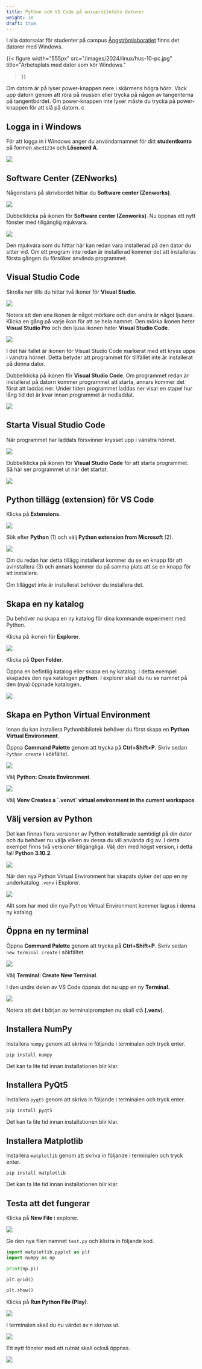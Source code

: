 ```yaml
---
title: Python och VS Code på universitetets datorer
weight: 10
draft: true
---
```



I alla datorsalar för studenter på campus [Ångströmlaboratiet][ångström] finns det datorer
med Windows. 

[ångström]: https://angstrom.uu.se/

{{< figure 
    width="555px" 
    src="/images/2024/linux/hus-10-pc.jpg" 
    title="Arbetsplats med dator som kör Windows." 
>}}

Om datorn är på lyser power-knappen nere i skärmens högra hörn. Väck upp datorn genom att röra på mussen eller trycka på någon av tangenterna på
tangentbordet. Om power-knappen inte lyser måste du trycka på power-knappen för
att slå på datorn. 
c
## Logga in i Windows

För att logga in i Windows anger du användarnamnet för ditt **studentkonto** på
formen `abcd1234` och **Lösenord A**.

![](/images/2024/linux/windows-10-login.jpg?width=444px)

## Software Center (ZENworks)

Någonstans på skrivbordet hittar du **Software center (Zenworks)**.


![](/images/2024/linux/software-center-icon.png)

Dubbelklicka på ikonen för **Software center (Zenworks)**. Nu öppnas ett nytt
fönster med tillgänglig mjukvara. 

![](/images/2024/linux/software-center.png)

Den mjukvara som du hittar här kan redan vara installerad på den dator du
sitter vid. Om ett program inte redan är installerad kommer det att installeras första gången du
försöker använda programmet. 

## Visual Studio Code 

Skrolla ner tills du hittar två ikoner för **Visual Studio**. 

![](/images/2024/python/university/software-center/visual-studio-icons.png)

Notera att den ena ikonen är något mörkare och den andra är något ljusare.
Klicka en gång på varje ikon för att se hela namnet. Den mörka ikonen heter
**Visual Studio Pro** och den ljusa ikonen heter **Visual Studio Code**.

![](/images/2024/python/university/software-center/visual-studio-code-icon.png?width=300px)

I det här fallet är ikonen för Visual Studio Code markerat med ett kryss uppe i
vänstra hörnet. Detta betyder att programmet för tillfället inte är installerat
på denna dator. 

Dubbelklicka på ikonen för **Visual Studio Code**. Om programmet redan är
installerat på datorn kommer programmet att starta, annars kommer det först att
laddas ner. Under tiden programmet laddas ner visar en stapel hur lång tid det
är kvar innan programmet är nedladdat. 

![](/images/2024/python/university/software-center/visual-studio-code-downloading.png?width=100px)

## Starta Visual Studio Code

När programmet har laddats försvinner krysset upp i vänstra hörnet. 

![](/images/2024/python/university/software-center/visual-studio-code-downloaded.png?width=100px)

Dubbelklicka på ikonen för **Visual Studio Code** för att starta programmet. Så
här ser programmet ut när det startat. 

![](/images/2024/python/university/vs-code.png?width=600px)


## Python tillägg (extension) för VS Code

Klicka på **Extensions**.

![](/images/2024/python/vscode/vscode-extensions.png?width=600px)

Sök efter **Python** (1) och välj **Python extension from Microsoft** (2).

![](/images/2024/python/vscode/vscode-install-python-extension.png?width=600px)

Om du redan har detta tillägg installerat kommer du se en knapp för att
avinstallera (3) och annars kommer du på samma plats att se en knapp för att
installera. 

Om tillägget inte är installerat behöver du installera det. 

## Skapa en ny katalog 

Du behöver nu skapa en ny katalog för dina kommande experiment med Python. 

Klicka på ikonen för **Explorer**. 

![](/images/2024/python/university/explorer.png?width=600px)

Klicka på **Open Folder**.

Öppna en befintlig katalog eller skapa en ny katalog. I detta exempel skapades
den nya katalogen **python**. I explorer skall du nu se namnet på den (nya)
öppnade katalogen. 

![](/images/2024/python/university/explorer-python.png?width=600px)

## Skapa en Python Virtual Environment

Innan du kan installera Pythonbibliotek behöver du först
skapa en **Python Virtual Environment**. 

Öppna **Command Palette** genom att trycka på **Ctrl+Shift+P**. Skriv sedan
`Python create` i sökfältet.

![](/images/2024/python/university/command-palette-python-create.png?width=600px)

Välj **Python: Create Environment**.

![](/images/2024/python/university/create-venv.png?width=600px)

Välj **Venv Creates a \`.venvt\` virtual environment in the current workspace**. 

## Välj version av Python

Det kan finnas flera versioner av Python installerade samtidigt på din dator
och du behöver nu välja vilken av dessa du vill använda dig av. I detta exempel finns två versioner tillgängliga. Välj den med högst version, i
detta fall **Python 3.10.2**.

![](/images/2024/python/university/select-interpreter.png?width=600px)

När den nya Python Virtual Environment har skapats dyker det upp en ny
underkatalog `.venv` i Explorer. 

![](/images/2024/python/university/env-created.png?width=600px)

Allt som har med din nya Python Virtual Environment kommer lagras i denna ny
katalog. 

## Öppna en ny terminal

Öppna **Command Palette** genom att trycka på **Ctrl+Shift+P**. Skriv sedan
`new terminal create` i sökfältet. 

![](/images/2024/python/university/open-new-terminal.png?width=600px)

Välj **Terminal: Create New Terminal**. 

I den undre delen av VS Code öppnas det nu upp en ny **Terminal**. 

![](/images/2024/python/university/env-terminal.png?width=600px)

Notera att det i början av terminalprompten nu skall stå **(.venv)**.

## Installera NumPy

Installera `numpy` genom att skriva in följande i terminalen och tryck enter. 

``` text
pip install numpy
```

Det kan ta lite tid innan installationen blir klar.

## Installera PyQt5 

Installera `pyqt5` genom att skriva in följande i terminalen och tryck enter. 

``` text
pip install pyqt5
```

Det kan ta lite tid innan installationen blir klar.

## Installera Matplotlib

Installera `matplotlib` genom att skriva in följande i terminalen och tryck enter. 

``` text
pip install matplotlib
```

Det kan ta lite tid innan installationen blir klar.

## Testa att det fungerar

Klicka på **New File** i explorer. 

![](/images/2024/python/university/new-file.png?width=200px)

Ge den nya filen namnet `test.py` och klistra in följande kod.

``` python
import matplotlib.pyplot as plt
import numpy as np

print(np.pi)

plt.grid()

plt.show()
```

Klicka på **Run Python File (Play)**. 

![](/images/2024/python/university/run-test-py.png?width=600px)

I terminalen skall du nu värdet av `π` skrivas ut.

![](/images/2024/python/university/test-py-terminal-result.png?width=600px)

Ett nytt fönster med ett rutnät skall också öppnas. 

![](/images/2024/python/university/test-fig.png?width=400px)
